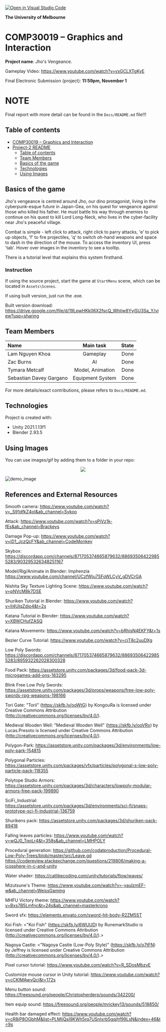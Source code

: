 [![Open in Visual Studio Code](https://classroom.github.com/assets/open-in-vscode-f059dc9a6f8d3a56e377f745f24479a46679e63a5d9fe6f495e02850cd0d8118.svg)](https://classroom.github.com/online_ide?assignment_repo_id=446258&assignment_repo_type=GroupAssignmentRepo)

**The University of Melbourne**

# COMP30019 – Graphics and Interaction

**Project name**: Jho's Vengeance.

Gameplay Video: <https://www.youtube.com/watch?v=yxGCLXTgKyE>

Final Electronic Submission (project): **11:59pm, November 1**

# NOTE

Final report with more detail can be found in the `Docs/README.md` file!!!

## Table of contents

- [COMP30019 – Graphics and Interaction](#comp30019--graphics-and-interaction)
- [Project-2 README](#project-2-readme)
  - [Table of contents](#table-of-contents)
  - [Team Members](#team-members)
  - [Basics of the game](#basics-of-the-game)
  - [Technologies](#technologies)
  - [Using Images](#using-images)

## Basics of the game

Jho's vengeance is centred around Jho, our dino protagonist, living in the cyberpunk-esque future in Japan-Gea, on his quest for vengeance against those who killed his father.
He must battle his way through enemies to continue on his quest to kill Lord Long-Neck, who lives in the cyber-facility near Jho's peaceful village.

Combat is simple - left click to attack, right click to parry attacks, 'e' to pick up objects, 'f' to fire projectiles, 'q' to switch oh-hand weapons
and space to dash in the direction of the mouse. To access the inventory UI, press 'tab'. Hover over images in the inventory to see a tooltip.

There is a tutorial level that explains this system firsthand.

### Instruction

If using the source project, start the game at `StartMenu` scene, which can be located in `Assets\Scenes`.

If using built version, just run the .exe.

Built version download: https://drive.google.com/file/d/19LpwHKk06X2fscQ_Whtjw8YyjSU3Sa_Y/view?usp=sharing

## Team Members

| Name                    |    Main task     | State |
| :---------------------- | :--------------: | ----: |
| Lam Nguyen Khoa         |     Gameplay     |  Done |
| Zac Burns               |        AI        |  Done |
| Tymara Metcalf          | Model, Animation |  Done |
| Sebastian Davey Gargano | Equipment System |  Done |

For more details/exact contributions, please refers to `Docs/README.md`.

## Technologies

Project is created with:

- Unity 2021.1.13f1
- Blender 2.93.5

## Using Images

You can use images/gif by adding them to a folder in your repo:

<p align="center">
  <img src="Gifs/menu.gif" >
</p>

![demo_image](Images/demo_images.png "demo game images")

## References and External Resources

Smooth camera: <https://www.youtube.com/watch?v=_S91dfkZ4oI&ab_channel=Sykoo>

Attack: <https://www.youtube.com/watch?v=sPiVz1k-fEs&ab_channel=Brackeys>

Damage Pop-up: <https://www.youtube.com/watch?v=iD1_JczQcFY&ab_channel=CodeMonkey>

Skybox: <https://discordapp.com/channels/871705374665879632/886935064229855283/903295326348251167>

Model/Rig/Animate in Blender: Imphenzia <https://www.youtube.com/channel/UCzfWju7SFoWLCyV_gDVCrGA>

Nishita Sky Texture Lighting Scene: <https://www.youtube.com/watch?v=pNVcM8k7DSE>

Shuriken Tutorial in Blender: <https://www.youtube.com/watch?v=lI4UIqZdio4&t=2s>

Katana Tutorial in Blender: <https://www.youtube.com/watch?v=XBWCHufZASQ>

Katana Movements: <https://www.youtube.com/watch?v=bRhisN4EKFY&t=1s>

Bezier Curve Tutorial: <https://www.youtube.com/watch?v=cjT8c2uuDXg>

Low Poly Swords: <https://discordapp.com/channels/871705374665879632/886935064229855283/895932262028300328>

Food Pack: <https://assetstore.unity.com/packages/3d/food-pack-3d-microgames-add-ons-163295>

Blink Free Low Poly Swords: <https://assetstore.unity.com/packages/3d/props/weapons/free-low-poly-swords-rpg-weapons-198166>

Tori Gate: "Torii" (<https://skfb.ly/ooWtG>) by KongouRa is licensed under Creative Commons Attribution (<http://creativecommons.org/licenses/by/4.0/>).

Medieval Wooden Well: "Medieval Wooden Well" (<https://skfb.ly/ooVRv>) by Lucas.Presoto is licensed under Creative Commons Attribution (<http://creativecommons.org/licenses/by/4.0/>).

Polygon-Park: <https://assetstore.unity.com/packages/3d/environments/low-poly-park-154815>

Polygonal Particles: <https://assetstore.unity.com/packages/vfx/particles/polygonal-s-low-poly-particle-pack-118355>

Polytope Studio Armors: <https://assetstore.unity.com/packages/3d/characters/lowpoly-modular-armors-free-pack-199890>

SciFi_Industrial: <https://assetstore.unity.com/packages/3d/environments/sci-fi/snaps-prototype-sci-fi-industrial-136759>

Shurikens pack: <https://assetstore.unity.com/packages/3d/shuriken-pack-89418>

Falling leaves particles: <https://www.youtube.com/watch?v=wQJ0_TqoLr4&t=358s&ab_channel=LMHPOLY>

Procedural generation: <https://github.com/codatproduction/Procedural-Low-Poly-Trees/blob/master/src/Leave.gd>
<https://codereview.stackexchange.com/questions/219806/making-a-icosphere-in-c-and-unity>

Water shader: <https://catlikecoding.com/unity/tutorials/flow/waves/>

Mizutsune's Theme: <https://www.youtube.com/watch?v=-yaulzmEF-w&ab_channel=WeissGaming>

MHFU Victory theme: <https://www.youtube.com/watch?v=Bxs7B5Lmfnc&t=24s&ab_channel=masterkrono>

Sword sfx: <https://elements.envato.com/sword-hit-body-R2ZM5ST>

Koi Fish: <"Koi Fish" (https://skfb.ly/6WUUD) by RunemarkStudio is licensed under Creative Commons Attribution (http://creativecommons.org/licenses/by/4.0/).>

Nagoya Castle: <"Nagoya Castle (Low-Poly Style)" (https://skfb.ly/o7tFN) by Jeffrey is licensed under Creative Commons Attribution (http://creativecommons.org/licenses/by/4.0/).>

Pixel cursor tutorial: <https://www.youtube.com/watch?v=R_SDosMbzvE>

Customize mouse cursor in Unity tutorial: <https://www.youtube.com/watch?v=cCKlMAwvQcI&t=172s>

Menu button sound: <https://freesound.org/people/Christopherderp/sounds/342200/>

Item equip sound: <https://freesound.org/people/mrickey13/sounds/518850/>

Health bar damaged effect: <https://www.youtube.com/watch?v=cR8jP8OGbhM&list=PLMIiQsI9KWh5rq7USnIxrb5gqjhf99LsN&index=46&t=9s>
